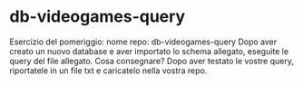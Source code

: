 # db-videogames-query
Esercizio del pomeriggio:
nome repo: db-videogames-query
Dopo aver creato un nuovo database e aver importato lo schema allegato, eseguite le query del file allegato.
Cosa consegnare?
Dopo aver testato le vostre query, riportatele in un file txt e caricatelo nella vostra repo.
